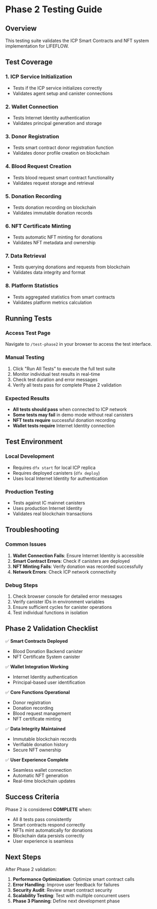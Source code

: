 # Phase 2 Testing Guide

## Overview
This testing suite validates the ICP Smart Contracts and NFT system implementation for LIFEFLOW.

## Test Coverage

### 1. ICP Service Initialization
- Tests if the ICP service initializes correctly
- Validates agent setup and canister connections

### 2. Wallet Connection
- Tests Internet Identity authentication
- Validates principal generation and storage

### 3. Donor Registration
- Tests smart contract donor registration function
- Validates donor profile creation on blockchain

### 4. Blood Request Creation
- Tests blood request smart contract functionality
- Validates request storage and retrieval

### 5. Donation Recording
- Tests donation recording on blockchain
- Validates immutable donation records

### 6. NFT Certificate Minting
- Tests automatic NFT minting for donations
- Validates NFT metadata and ownership

### 7. Data Retrieval
- Tests querying donations and requests from blockchain
- Validates data integrity and format

### 8. Platform Statistics
- Tests aggregated statistics from smart contracts
- Validates platform metrics calculation

## Running Tests

### Access Test Page
Navigate to `/test-phase2` in your browser to access the test interface.

### Manual Testing
1. Click "Run All Tests" to execute the full test suite
2. Monitor individual test results in real-time
3. Check test duration and error messages
4. Verify all tests pass for complete Phase 2 validation

### Expected Results
- **All tests should pass** when connected to ICP network
- **Some tests may fail** in demo mode without real canisters
- **NFT tests require** successful donation recording
- **Wallet tests require** Internet Identity connection

## Test Environment

### Local Development
- Requires `dfx start` for local ICP replica
- Requires deployed canisters (`dfx deploy`)
- Uses local Internet Identity for authentication

### Production Testing
- Tests against IC mainnet canisters
- Uses production Internet Identity
- Validates real blockchain transactions

## Troubleshooting

### Common Issues
1. **Wallet Connection Fails**: Ensure Internet Identity is accessible
2. **Smart Contract Errors**: Check if canisters are deployed
3. **NFT Minting Fails**: Verify donation was recorded successfully
4. **Network Errors**: Check ICP network connectivity

### Debug Steps
1. Check browser console for detailed error messages
2. Verify canister IDs in environment variables
3. Ensure sufficient cycles for canister operations
4. Test individual functions in isolation

## Phase 2 Validation Checklist

✅ **Smart Contracts Deployed**
- Blood Donation Backend canister
- NFT Certificate System canister

✅ **Wallet Integration Working**
- Internet Identity authentication
- Principal-based user identification

✅ **Core Functions Operational**
- Donor registration
- Donation recording
- Blood request management
- NFT certificate minting

✅ **Data Integrity Maintained**
- Immutable blockchain records
- Verifiable donation history
- Secure NFT ownership

✅ **User Experience Complete**
- Seamless wallet connection
- Automatic NFT generation
- Real-time blockchain updates

## Success Criteria

Phase 2 is considered **COMPLETE** when:
- All 8 tests pass consistently
- Smart contracts respond correctly
- NFTs mint automatically for donations
- Blockchain data persists correctly
- User experience is seamless

## Next Steps

After Phase 2 validation:
1. **Performance Optimization**: Optimize smart contract calls
2. **Error Handling**: Improve user feedback for failures
3. **Security Audit**: Review smart contract security
4. **Scalability Testing**: Test with multiple concurrent users
5. **Phase 3 Planning**: Define next development phase